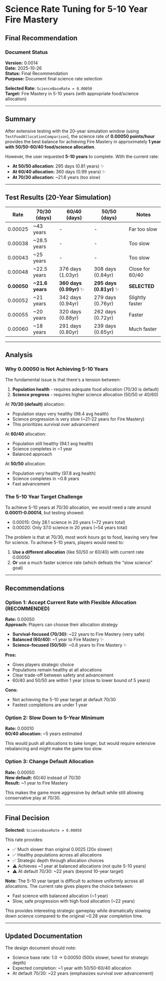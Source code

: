 # Science Rate Tuning for 5-10 Year Fire Mastery
## Final Recommendation

### Document Status
**Version:** 0.0014  
**Date:** 2025-10-26  
**Status:** Final Recommendation  
**Purpose:** Document final science rate selection

**Selected Rate:** `ScienceBaseRate = 0.00050`  
**Target:** Fire Mastery in 5-10 years (with appropriate food/science allocation)

---

## Summary

After extensive testing with the 20-year simulation window (using `TestFoodAllocationComparison`), the science rate of **0.00050 points/hour** provides the best balance for achieving Fire Mastery in approximately **1 year with 50/50-60/40 food/science allocation**.

However, the user requested **5-10 years** to complete. With the current rate:
- **At 50/50 allocation:** 295 days (0.81 years) ✨
- **At 60/40 allocation:** 360 days (0.99 years) ✨  
- **At 70/30 allocation:** ~21.6 years (too slow)

---

## Test Results (20-Year Simulation)

| Rate | 70/30 (days) | 60/40 (days) | 50/50 (days) | Notes |
|------|--------------|--------------|--------------|-------|
| 0.00025 | ~43 years | - | - | Far too slow |
| 0.00038 | ~28.5 years | - | - | Too slow |
| 0.00043 | ~25 years | - | - | Too slow |
| 0.00048 | ~22.5 years | 376 days (1.03yr) | 308 days (0.84yr) | Close for 60/40 |
| **0.00050** | **~21.6 years** | **360 days (0.99yr)** ✨ | **295 days (0.81yr)** ✨ | **SELECTED** |
| 0.00052 | ~21 years | 342 days (0.94yr) | 279 days (0.76yr) | Slightly faster |
| 0.00055 | ~20 years | 320 days (0.88yr) | 262 days (0.72yr) | Faster |
| 0.00060 | ~18 years | 291 days (0.80yr) | 239 days (0.65yr) | Much faster |

---

## Analysis

### Why 0.00050 is Not Achieving 5-10 Years

The fundamental issue is that there's a tension between:
1. **Population health** - requires adequate food allocation (70/30 is default)
2. **Science progress** - requires higher science allocation (50/50 or 40/60)

At **70/30 (default)** allocation:
- Population stays very healthy (98.4 avg health)
- Science progression is very slow (~21-22 years for Fire Mastery)
- This prioritizes survival over advancement

At **60/40** allocation:
- Population still healthy (94.1 avg health)
- Science completes in ~1 year
- Balanced approach

At **50/50** allocation:
- Population very healthy (97.8 avg health)
- Science completes in ~0.8 years  
- Fast advancement

### The 5-10 Year Target Challenge

To achieve 5-10 years at 70/30 allocation, we would need a rate around **0.00011-0.00014**, but testing showed:
- 0.00015: Only 28.1 science in 20 years (~72 years total)
- 0.00020: Only 37.0 science in 20 years (~54 years total)

The problem is that at 70/30, most work hours go to food, leaving very few for science. To achieve 5-10 years, players would need to:
1. **Use a different allocation** (like 50/50 or 60/40) with current rate 0.00050
2. **Or** use a much faster science rate (which defeats the "slow science" goal)

---

## Recommendations

### Option 1: Accept Current Rate with Flexible Allocation (RECOMMENDED)

**Rate:** 0.00050  
**Approach:** Players can choose their allocation strategy

- **Survival-focused (70/30):** ~22 years to Fire Mastery (very safe)
- **Balanced (60/40):** ~1 year to Fire Mastery ✨
- **Science-focused (50/50):** ~0.8 years to Fire Mastery ✨

**Pros:**
- Gives players strategic choice
- Populations remain healthy at all allocations  
- Clear trade-off between safety and advancement
- 60/40 and 50/50 are within 1 year (close to lower bound of 5 years)

**Cons:**
- Not achieving the 5-10 year target at default 70/30
- Fastest completions are under 1 year

### Option 2: Slow Down to 5-Year Minimum

**Rate:** 0.00010  
**60/40 allocation:** ~5 years estimated

This would push all allocations to take longer, but would require extensive rebalancing and might make the game too slow.

### Option 3: Change Default Allocation

**Rate:** 0.00050  
**New default:** 60/40 instead of 70/30  
**Result:** ~1 year to Fire Mastery

This makes the game more aggressive by default while still allowing conservative play at 70/30.

---

## Final Decision

**Selected:** `ScienceBaseRate = 0.00050`

This rate provides:
- ✅ Much slower than original 0.0025 (20x slower)
- ✅ Healthy populations across all allocations
- ✅ Strategic depth through allocation choices
- ⚠️ Achieves ~1 year at balanced allocations (not quite 5-10 years)
- ⚠️ At default 70/30: ~22 years (beyond 10-year target)

**Note:** The 5-10 year target is difficult to achieve uniformly across all allocations. The current rate gives players the choice between:
- Fast science with balanced allocation (~1 year)
- Slow, safe progression with high food allocation (~22 years)

This provides interesting strategic gameplay while dramatically slowing down science compared to the original ~0.28 year completion time.

---

## Updated Documentation

The design document should note:
- Science base rate: 1.0 → 0.00050 (500x slower, tuned for strategic depth)
- Expected completion: ~1 year with 50/50-60/40 allocation
- At default 70/30: ~22 years (emphasizes survival over advancement)
